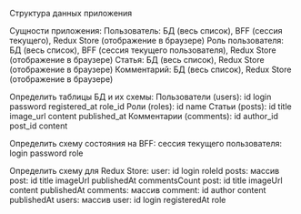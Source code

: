 Структура данных приложения

Сущности приложения:
Пользователь: БД (весь список), BFF (сессия текущего), Redux Store (отображение в браузере)
Роль пользователя: БД (весь список), BFF (сессия текущего пользователя), Redux Store (отображение в браузере)
Статья: БД (весь список), Redux Store (отображение в браузере)
Комментарий: БД (весь список), Redux Store (отображение в браузере)

Определить таблицы БД и их схемы:
Пользователи (users): id login password registered_at role_id
Роли (roles): id name
Статьи (posts): id title image_url content published_at
Комментарии (comments): id author_id post_id content

Определить схему состояния на BFF:
сессия текущего пользователя: login password role

Определить схему для Redux Store:
user: id login roleId
posts: массив post: id title imageUrl publishedAt commentsCount
post: id title imageUrl content publishedAt
comments: массив comment: id author content publishedAt
users: массив user: id login registeredAt role